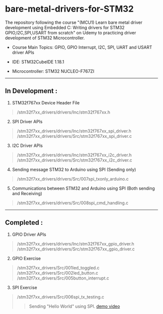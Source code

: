 # bare-metal-drivers-for-STM32

The repository following the course "(MCU1) Learn bare metal driver development using Embedded C: Writing drivers for STM32 GPIO,I2C,SPI,USART from scratch" on Udemy to practicing driver development of STM32 Microcontroller.

- Course Main Topics: GPIO, GPIO Interrupt, I2C, SPI, UART and USART driver APIs

- IDE: STM32CubeIDE 1.18.1 

- Microcontroller: STM32 NUCLEO-F767ZI

---
## In Development :
1. STM32f767xx Device Header File
>/stm32f7xx_drivers/drivers/Inc/stm32f767xx.h

2. SPI Driver APIs
>/stm32f7xx_drivers/drivers/Inc/stm32f767xx_spi_driver.h
>/stm32f7xx_drivers/drivers/Src/stm32f767xx_spi_driver.c

3. I2C Driver APIs
>/stm32f7xx_drivers/drivers/Inc/stm32f767xx_i2c_driver.h
>/stm32f7xx_drivers/drivers/Src/stm32f767xx_i2c_driver.c

4. Sending message STM32 to Arduino using SPI (Sending only)
>/stm32f7xx_drivers/drivers/Src/007spi_txonly_arduino.c

5. Communications between STM32 and Arduino using SPI (Both sending and Receiving)
>/stm32f7xx_drivers/drivers/Src/008spi_cmd_handling.c

---
## Completed :
1. GPIO Driver APIs
>/stm32f7xx_drivers/drivers/Inc/stm32f767xx_gpio_driver.h
>/stm32f7xx_drivers/drivers/Src/stm32f767xx_gpio_driver.c

2. GPIO Exercise
>/stm32f7xx_drivers/Src/001led_toggled.c
>/stm32f7xx_drivers/Src/002led_button.c
>/stm32f7xx_drivers/Src/005button_interrupt.c

3. SPI Exercise
>/stm32f7xx_drivers/Src/006spi_tx_testing.c
>>Sending "Hello World" using SPI. 
>>[demo video](https://youtube.com/shorts/Tr0hJPSszcg?si=YVjbZ8M8dclL_FT6)


